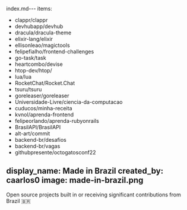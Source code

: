 index.md---
items:
  - clappr/clappr
  - devhubapp/devhub
  - dracula/dracula-theme
  - elixir-lang/elixir
  - ellisonleao/magictools
  - felipefialho/frontend-challenges
  - go-task/task
  - heartcombo/devise
  - htop-dev/htop/
  - lua/lua
  - RocketChat/Rocket.Chat
  - tsuru/tsuru
  - goreleaser/goreleaser
  - Universidade-Livre/ciencia-da-computacao
  - cuducos/minha-receita
  - kvnol/aprenda-frontend
  - felipeorlando/aprenda-rubyonrails
  - BrasilAPI/BrasilAPI
  - alt-art/commit
  - backend-br/desafios
  - backend-br/vagas
  - githubpresente/octogatosconf22
  
display_name: Made in Brazil
created_by: caarlos0
image: made-in-brazil.png
---
Open source projects built in or receiving significant contributions from Brazil :brazil:

